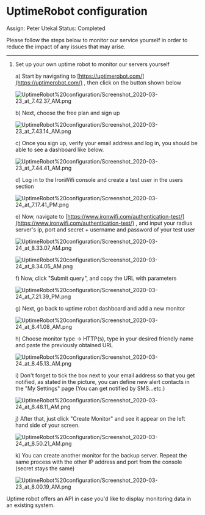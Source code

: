 # UptimeRobot configuration

Assign: Peter Utekal
Status: Completed

Please follow the steps below to monitor our service yourself in order to reduce the impact of any issues that may arise.

---

1. Set up your own uptime robot to monitor our servers yourself 

    a) Start by navigating to [https://uptimerobot.com/](https://uptimerobot.com/) , then click on the button shown below

    ![UptimeRobot%20configuration/Screenshot_2020-03-23_at_7.42.37_AM.png](UptimeRobot%20configuration/Screenshot_2020-03-23_at_7.42.37_AM.png)

    b) Next, choose the free plan and sign up

    ![UptimeRobot%20configuration/Screenshot_2020-03-23_at_7.43.14_AM.png](UptimeRobot%20configuration/Screenshot_2020-03-23_at_7.43.14_AM.png)

    c) Once you sign up, verify your email address and log in, you should be able to see a dashboard like below.

    ![UptimeRobot%20configuration/Screenshot_2020-03-23_at_7.44.41_AM.png](UptimeRobot%20configuration/Screenshot_2020-03-23_at_7.44.41_AM.png)

    d) Log in to the IronWifi console and create a test user in the users section

    ![UptimeRobot%20configuration/Screenshot_2020-03-24_at_7.17.41_PM.png](UptimeRobot%20configuration/Screenshot_2020-03-24_at_7.17.41_PM.png)

    e) Now, navigate to [https://www.ironwifi.com/authentication-test/](https://www.ironwifi.com/authentication-test/) , and input your radius server's ip, port and secret + username and password of your test user

    ![UptimeRobot%20configuration/Screenshot_2020-03-24_at_8.33.07_AM.png](UptimeRobot%20configuration/Screenshot_2020-03-24_at_8.33.07_AM.png)

    ![UptimeRobot%20configuration/Screenshot_2020-03-24_at_8.34.05_AM.png](UptimeRobot%20configuration/Screenshot_2020-03-24_at_8.34.05_AM.png)

    f) Now, click "Submit query", and copy the URL with parameters

    ![UptimeRobot%20configuration/Screenshot_2020-03-24_at_7.21.39_PM.png](UptimeRobot%20configuration/Screenshot_2020-03-24_at_7.21.39_PM.png)

    g) Next, go back to uptime robot dashboard and add a new monitor

    ![UptimeRobot%20configuration/Screenshot_2020-03-24_at_8.41.08_AM.png](UptimeRobot%20configuration/Screenshot_2020-03-24_at_8.41.08_AM.png)

    h) Choose monitor type → HTTP(s), type in your desired friendly name and paste the previously obtained URL

    ![UptimeRobot%20configuration/Screenshot_2020-03-24_at_8.45.13_AM.png](UptimeRobot%20configuration/Screenshot_2020-03-24_at_8.45.13_AM.png)

    i) Don't forget to tick the box next to your email address so that you get notified, as stated in the picture, you can define new alert contacts in the "My Settings" page (You can get notified by SMS...etc.)

    ![UptimeRobot%20configuration/Screenshot_2020-03-24_at_8.48.11_AM.png](UptimeRobot%20configuration/Screenshot_2020-03-24_at_8.48.11_AM.png)

    j) After that, just click "Create Monitor" and see it appear on the left hand side of your screen.

    ![UptimeRobot%20configuration/Screenshot_2020-03-24_at_8.50.21_AM.png](UptimeRobot%20configuration/Screenshot_2020-03-24_at_8.50.21_AM.png)

    k) You can create another monitor for the backup server. Repeat the same process with the other IP address and port from the console (secret stays the same)

    ![UptimeRobot%20configuration/Screenshot_2020-03-23_at_8.00.19_AM.png](UptimeRobot%20configuration/Screenshot_2020-03-23_at_8.00.19_AM.png)

Uptime robot offers an API in case you'd like to display monitoring data in an existing system.